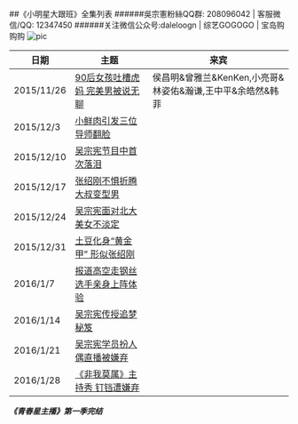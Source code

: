 ##《小明星大跟班》全集列表
######吳宗憲粉絲QQ群: 208096042  |  客服微信/QQ: 12347450
######关注微信公众号:daleloogn | 综艺GOGOGO | 宝岛购购购
![pic](http://imgsrc.baidu.com/forum/w%3D580/sign=cffc4b9a44a98226b8c12b2fba83b97a/5e0465d12f2eb938bf68b31dd2628535e4dd6f3f.jpg)

日期|主题|来宾
----|----|----
|2015/11/26|[90后女孩吐槽虎妈 完美男被说无聊](http://www.iqiyi.com/v_19rrkbun8o.html)|侯昌明&曾雅兰&KenKen,小亮哥&林姿佑&瀚谦,王中平&余皓然&韩菲
|2015/12/3|[小鲜肉引发三位导师翻脸](http://www.iqiyi.com/v_19rrkapvis.html)
|2015/12/10|[吴宗宪节目中首次落泪](http://www.iqiyi.com/v_19rrkinas8.html)
|2015/12/17|[张绍刚不惧折腾 大叔变型男](http://www.iqiyi.com/v_19rrkgmip8.html)
|2015/12/24|[吴宗宪面对北大美女不淡定](http://www.iqiyi.com/v_19rrkfliy0.html)
|2015/12/31|[土豆化身“黄金甲” 形似张绍刚](http://www.iqiyi.com/v_19rrkejv7w.html)
|2016/1/7|[报道高空走钢丝 选手亲身上阵体验](http://www.iqiyi.com/v_19rrl666r8.html)
|2016/1/14|[吴宗宪传授追梦秘笈](http://www.iqiyi.com/v_19rrl57qjk.html)
|2016/1/21|[吴宗宪学员扮人偶直播被嫌弃](http://www.iqiyi.com/v_19rrl47l7c.html)
|2016/1/28|[《非我莫属》主持秀 钉铛遭嫌弃](http://www.iqiyi.com/v_19rrlbt9gk.html)
***《青春星主播》第一季完结***


